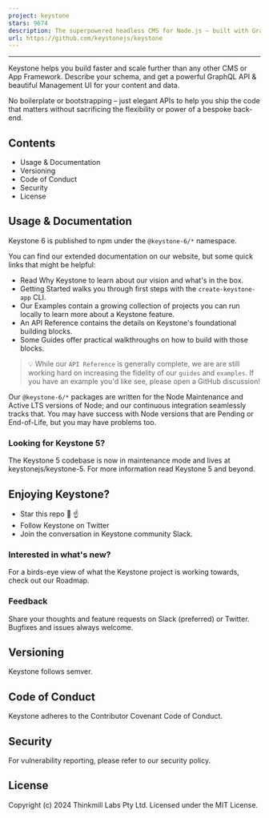 ```yaml
---
project: keystone
stars: 9674
description: The superpowered headless CMS for Node.js — built with GraphQL and React
url: https://github.com/keystonejs/keystone
---
```


  
  

* * *

  

Keystone helps you build faster and scale further than any other CMS or App Framework. Describe your schema, and get a powerful GraphQL API & beautiful Management UI for your content and data.

No boilerplate or bootstrapping – just elegant APIs to help you ship the code that matters without sacrificing the flexibility or power of a bespoke back-end.

Contents
--------

-   Usage & Documentation
-   Versioning
-   Code of Conduct
-   Security
-   License

Usage & Documentation
---------------------

Keystone 6 is published to npm under the `@keystone-6/*` namespace.

You can find our extended documentation on our website, but some quick links that might be helpful:

-   Read Why Keystone to learn about our vision and what's in the box.
-   Getting Started walks you through first steps with the `create-keystone-app` CLI.
-   Our Examples contain a growing collection of projects you can run locally to learn more about a Keystone feature.
-   An API Reference contains the details on Keystone's foundational building blocks.
-   Some Guides offer practical walkthroughs on how to build with those blocks.

> 💡 While our `API Reference` is generally complete, we are are still working hard on increasing the fidelity of our `guides` and `examples`. If you have an example you'd like see, please open a GitHub discussion!

Our `@keystone-6/*` packages are written for the Node Maintenance and Active LTS versions of Node; and our continuous integration seamlessly tracks that. You may have success with Node versions that are Pending or End-of-Life, but you may have problems too.

### Looking for Keystone 5?

The Keystone 5 codebase is now in maintenance mode and lives at keystonejs/keystone-5. For more information read Keystone 5 and beyond.

Enjoying Keystone?
------------------

-   Star this repo 🌟 ☝️
-   Follow Keystone on Twitter
-   Join the conversation in Keystone community Slack.

### Interested in what's new?

For a birds-eye view of what the Keystone project is working towards, check out our Roadmap.

### Feedback

Share your thoughts and feature requests on Slack (preferred) or Twitter. Bugfixes and issues always welcome.

Versioning
----------

Keystone follows semver.

Code of Conduct
---------------

Keystone adheres to the Contributor Covenant Code of Conduct.

Security
--------

For vulnerability reporting, please refer to our security policy.

License
-------

Copyright (c) 2024 Thinkmill Labs Pty Ltd. Licensed under the MIT License.
